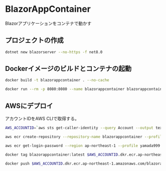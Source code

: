 # BlazorAppContainer

Blazorアプリケーションをコンテナで動かす

## プロジェクトの作成

```bash
dotnet new blazorserver --no-https -f net8.0
```

## Dockerイメージのビルドとコンテナの起動

```bash
docker build -t blazorappcontainer . --no-cache
```

```bash
docker run --rm -p 8080:8080 --name blazorappcontainer blazorappcontainer
```

## AWSにデプロイ

アカウントIDをAWS CLIで取得する。

```bash
AWS_ACCOUNTID=`aws sts get-caller-identity --query Account --output text --profile yamada999`
```

```bash
aws ecr create-repository --repository-name blazorappcontainer --profile yamada999
```

```bash
aws ecr get-login-password --region ap-northeast-1 --profile yamada999 | docker login --username AWS --password-stdin $AWS_ACCOUNTID.dkr.ecr.ap-northeast-1.amazonaws.com
```

```bash
docker tag blazorappcontainer:latest $AWS_ACCOUNTID.dkr.ecr.ap-northeast-1.amazonaws.com/blazorappcontainer:latest
```

```bash
docker push $AWS_ACCOUNTID.dkr.ecr.ap-northeast-1.amazonaws.com/blazorappcontainer:latest
```
